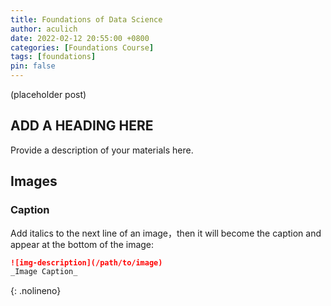 ```yaml
---
title: Foundations of Data Science
author: aculich
date: 2022-02-12 20:55:00 +0800
categories: [Foundations Course]
tags: [foundations]
pin: false
---
```

 
(placeholder post)

## ADD A HEADING HERE

Provide a description of your materials here.






## Images

### Caption

Add italics to the next line of an image，then it will become the caption and appear at the bottom of the image:

```markdown
![img-description](/path/to/image)
_Image Caption_
```
{: .nolineno}
